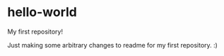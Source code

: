# hello-world
My first repository!

Just making some arbitrary changes to readme for my first repository. :)
